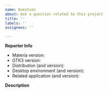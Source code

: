 ```yaml
---
name: Question
about: Ask a question related to this project
title: ''
labels: ''
assignees: ''

---
```


**Reporter Info**
<!-- Please provide the following information as much as possible.
To check your GTK3 version, run: "pkg-config --modversion gtk+-3.0" -->

- Materia version: 
- GTK3 version: 
- Distribution (and version): 
- Desktop environment (and version): 
- Related application (and version): 

**Description**



